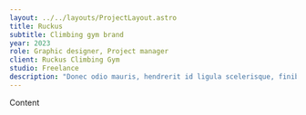 ```yaml
---
layout: ../../layouts/ProjectLayout.astro
title: Ruckus
subtitle: Climbing gym brand
year: 2023
role: Graphic designer, Project manager
client: Ruckus Climbing Gym
studio: Freelance
description: "Donec odio mauris, hendrerit id ligula scelerisque, finibus condimentum libero. Aenean consectetur cursus nunc imperdiet vehicula. Morbi neque nisl, dictum quis libero at, porttitor mollis massa. Ut malesuada volutpat metus, vel tempor tellus. Nulla eget neque augue. Proin at ante at nulla varius consequat vitae et urna. Praesent in malesuada sapien. Aenean aliquet tellus a interdum dictum. Vivamus maximus dui ut mauris ornare, sed mattis purus accumsan. Phasellus a lobortis odio. Nulla tortor libero, blandit ut rhoncus at, rhoncus vel massa. Pellentesque sed elit viverra, iaculis lorem vitae, molestie diam. Morbi quis semper ligula. Aenean ultrices pharetra nisi commodo elementum. Pellentesque vel sollicitudin nulla, eu vestibulum lorem."
---
```


Content